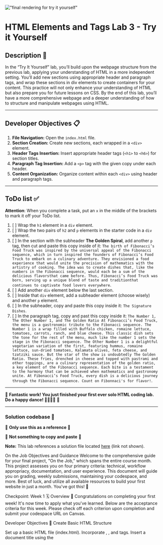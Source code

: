 !["final rendering for try it yourself"](assets/images/html-elements1-yourself-final-render%20copy.jpg)
# HTML Elements and Tags Lab 3 - Try it Yourself

## Description 📄
In the “Try It Yourself” lab, you’ll build upon the webpage structure from the previous lab, applying your understanding of HTML in a more independent setting. You’ll add new sections using appropriate header and paragraph tags, and wrap these sections in div elements to create containers for your content. This practice will not only enhance your understanding of HTML but also prepare you for future lessons on CSS. By the end of this lab, you’ll have a more comprehensive webpage and a deeper understanding of how to structure and manipulate webpages using HTML.

---

## Developer Objectives 📋
1. **File Navigation:** Open the `index.html` file.
2. **Section Creation:** Create new sections, each wrapped in a `<div>` element.
3. **Header Tags Insertion:** Insert appropriate header tags (`<h1>` to `<h6>`) for section titles.
4. **Paragraph Tag Insertion:**  Add a `<p>` tag with the given copy under each header.
5. **Content Organization:** Organize content within each `<div>` using header and paragraph tags.

---

## ToDo list ✅
**Attention**: When you complete a task, put an `x` in the middle of the brackets to mark it off your ToDo list.

1. [ ] Wrap the `h1` element in a `div` element. 
2. [ ] Wrap the two pairs of `h2` and `p` elements in the starter code in a `div` element. 
3. [ ] In the section with the subheader **The Golden Spiral**, add another `p` tag, then cut and paste this copy inside of it: `The birth of Fibonacci’s Food Truck was inspired by the universal appeal of the Fibonacci sequence, which in turn inspired the founders of Fibonacci’s Food Truck to embark on a culinary adventure. They envisioned a food experience that would unite the precision of mathematics with the artistry of cooking. The idea was to create dishes that, like the numbers in the Fibonacci sequence, would each be a sum of the delicious flavorsthat came before. Thus, Fibonacci’s Food Truck was born, serving up a unique blend of taste and traditionthat continues to captivate food lovers everywhere`.
4. [ ] Add another `div` element below the last section.
5. [ ] Inside that `div` element, add a subheader element (choose wisely) and another `p` element.
6. [ ] In the subheader, copy and paste this copy inside it: `The Signature Dishes`.
7. [ ] In the paragraph tag, copy and past this copy inside it: `The Number 1, The Other Number 1, and The Golden Ratio At Fibonacci’s Food Truck, the menu is a gastronomic tribute to the Fibonacci sequence. The Number 1 is a wrap filled with Buffalo chicken, romaine lettuce, tomatoes, carrots, ranch, and blue cheese. This classic dish sets the tone for the rest of the menu, much like the number 1 sets the stage in the Fibonacci sequence. The Other Number 1 is a delightful vegetarian variation of the first, featuring hummus, romaine lettuce, sun-dried tomatoes, Kalamata olives, feta cheese, and tzatziki sauce. But the star of the show is undoubtedly The Golden Ratio. These fries, drenched in cheese and topped with pastrami and other toppings, are a culinary representation of the golden ratio, a key element of the Fibonacci sequence. Each bite is a testament to the harmony that can be achieved when mathematics and gastronomy unite. At Fibonacci’s Food Truck, every dish is a delicious journey through the Fibonacci sequence. Count on Fibonnaci's for flavor!`.

---

🎊 **Fantastic work! You just finished your first ever solo HTML coding lab. Do a happy dance! 💃🏻🕺🏾** 🎊

___

### Solution codebase 👀
🛑 **Only use this as a reference** 🛑

💾 **Not something to copy and paste** 💾

**Note:**  This lab references a solution file located [here](https://github.com/HackerUSA-CE/sdai-ic-d1-html-elements-3/blob/yourself-solution/index.html) (link not shown).


On the Job Objectives and Guidance
Welcome to the comprehensive guide for your final project, "On the Job," which spans the entire course month. This project assesses you on four primary criteria: technical, workflow appropriacy, documentation, and user experience. This document will guide you on grading, weekly submissions, maintaining your codespace, and more. Best of luck, and utilize all available resources to build your first website in just a month. You've got this! 🏁

Checkpoint: Week 1 🗓️
Overview 📝
Congratulations on completing your first week! It's now time to apply what you've learned. Below are the acceptance criteria for this week. Please check off each criterion upon completion and submit your codespace URL on Canvas.

Developer Objectives 📑
Create Basic HTML Structure

Set up a basic HTML file (index.html).
Incorporate <html>, <head>, and <body> tags.
Insert a document title using the <title> tag.
Add Content and Copy

Construct a simple navigation bar using <div> and <a> tags.
Develop sections for the hero image, about us, menu, and location within <div> containers.
Insert appropriate headers and paragraphs in each section.
Ensure all site copy adheres to the provided document.
Include Images

Embed a logo and other relevant images using <img> tags (e.g., <img src="path/to/image.jpg" alt="Description">).
Setting Up Your Codespace 🔧
Fork this repository.
Create a CodeSpace and use the CodeSpace Setup document if you need to.
Refer to the Copy Document for all headers and content.
To Do List ✅
 Generate the index.html file using the provided shortcut.
 Regularly add and commit changes to ensure your codespace remains active.
 Update the webpage title.
 Insert a page heading from the Copy Document.
 Create and populate a navbar with links to: about us, dev favorites, location, and hours.
 Establish <div> containers for: hero image, about us, dev favorites, location, and hours.
 Choose and embed images from the assets folder for the hero and logo sections.
 Insert headers for each section using the Copy Document.
 Populate sections with paragraphs from the Copy Document.
 For the hours section, use an unordered list with days and times in separate <span> tags.
 Push all changes to your codespace.
 Submit the codebase URL in Canvas.